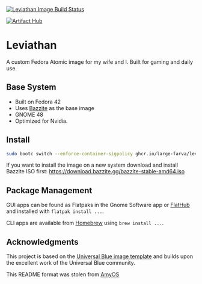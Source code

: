 [![Leviathan Image Build Status](https://github.com/large-farva/leviathan/actions/workflows/build.yml/badge.svg?branch=main)](https://github.com/large-farva/leviathan/actions/workflows/build.yml)

[![Artifact Hub](https://img.shields.io/endpoint?url=https://artifacthub.io/badge/repository/leviathan)](https://artifacthub.io/packages/search?repo=leviathan)

# Leviathan
A custom Fedora Atomic image for my wife and I. Built for gaming and daily use.

## Base System
- Built on Fedora 42
- Uses [Bazzite](https://bazzite.gg/) as the base image
- GNOME 48
- Optimized for Nvidia.

## Install
```bash
sudo bootc switch --enforce-container-sigpolicy ghcr.io/large-farva/leviathan:latest
```

If you want to install the image on a new system download and install Bazzite ISO first:
<https://download.bazzite.gg/bazzite-stable-amd64.iso>

## Package Management

GUI apps can be found as Flatpaks in the Gnome Software app or [FlatHub](https://flathub.org/) and installed with `flatpak install ...`.

CLI apps are available from [Homebrew](https://formulae.brew.sh/) using `brew install ...`.

## Acknowledgments

This project is based on the [Universal Blue image template](https://github.com/ublue-os/image-template) and builds upon the excellent work of the Universal Blue community.

This README format was stolen from [AmyOS](https://github.com/astrovm/amyos/tree/main)
